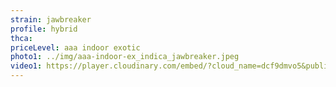 ```yaml
---
strain: jawbreaker
profile: hybrid
thca:
priceLevel: aaa indoor exotic
photo1: ../img/aaa-indoor-ex_indica_jawbreaker.jpeg
video1: https://player.cloudinary.com/embed/?cloud_name=dcf9dmvo5&public_id=aaa-indoor-ex_indica_jawbreaker_hc7ca5&profile=flower
---
```

